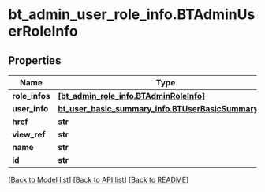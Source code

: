 # bt_admin_user_role_info.BTAdminUserRoleInfo

## Properties
Name | Type | Description | Notes
------------ | ------------- | ------------- | -------------
**role_infos** | [**[bt_admin_role_info.BTAdminRoleInfo]**](BTAdminRoleInfo.md) |  | [optional] 
**user_info** | [**bt_user_basic_summary_info.BTUserBasicSummaryInfo**](BTUserBasicSummaryInfo.md) |  | [optional] 
**href** | **str** |  | [optional] 
**view_ref** | **str** |  | [optional] 
**name** | **str** |  | [optional] 
**id** | **str** |  | [optional] 

[[Back to Model list]](../README.md#documentation-for-models) [[Back to API list]](../README.md#documentation-for-api-endpoints) [[Back to README]](../README.md)


